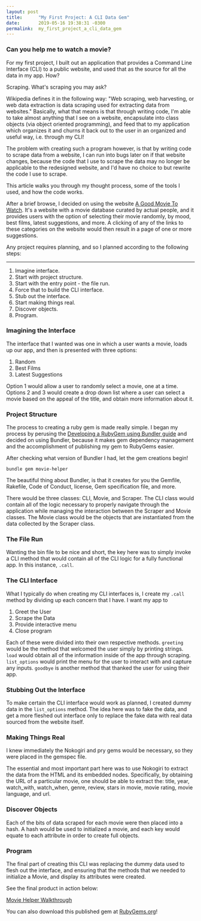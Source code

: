 ```yaml
---
layout: post
title:      "My First Project: A CLI Data Gem"
date:       2019-05-16 19:38:31 -0300
permalink:  my_first_project_a_cli_data_gem
---
```


### Can you help me to watch a movie?

For my first project, I built out an application that provides a Command Line Interface (CLI) to a public website, and used that as the source for all the data in my app. How?

Scraping. What's scraping you may ask? 

Wikipedia defines it in the following way: "Web scraping, web harvesting, or web data extraction is data scraping used for extracting data from websites." Basically, what that means is that through writing code, I'm able to take almost anything that I see on a website, encapsulate into class objects (via object oriented programming), and feed that to my application which organizes it and churns it back out to the user in an organized and useful way, i.e. through my CLI!

The problem with creating such a program however, is that by writing code to scrape data from a website, I can run into bugs later on if that website changes, because the code that I use to scrape the data may no longer be applicable to the redesigned website, and I'd have no choice to but rewrite the code I use to scrape.

This article walks you through my thought process, some of the tools I used, and how the code works.

After a brief browse, I decided on using the website [A Good Movie To Watch](https://agoodmovietowatch.com/). It's a website with a movie database curated by actual people, and it provides users with the option of selecting their movie randomly, by mood, best films,  latest suggestions, and more. A clicking of any of the links to these categories on the website would then result in a page of one or more suggestions.

Any project requires planning, and so I planned according to the following steps:

----------------

1. Imagine interface.
2. Start with project structure.
3. Start with the entry point - the file run.
4. Force that to build the CLI interface.
5. Stub out the interface.
6. Start making things real.
7. Discover objects.
8. Program.

### Imagining the Interface

The interface that I wanted was one in which a user wants a movie, loads up our app, and then is presented with three options: 

1. Random
2. Best Films
3. Latest Suggestions

Option 1 would allow a user to randomly select a movie, one at a time. Options 2 and 3 would create a drop down list where a user can select a movie based on the appeal of the title, and obtain more information about it.

### Project Structure

The process to creating a ruby gem is made really simple. I began my process by perusing the [Developing a RubyGem using Bundler guide](https://bundler.io/v1.13/guides/creating_gem) and decided on using Bundler, because it makes gem dependency management and the accomplishment of publishing my gem to RubyGems easier.

After checking what version of Bundler I had, let the gem creations begin!

`bundle gem movie-helper`

The beautiful thing about Bundler, is that it creates for you the Gemfile, Rakefile, Code of Conduct, license, Gem specification file, and more.

There would be three classes: CLI, Movie, and Scraper. The CLI class would contain all of the logic necessary to properly navigate through the application while managing the interaction between the Scraper and Movie classes. The Movie class would be the objects that are instantiated from the data collected by the Scraper class.

### The File Run

Wanting the bin file to be nice and short, the key here was to simply invoke a CLI method that would contain all of the CLI logic for a fully functional app. In this instance, `.call`.

### The CLI Interface

What I typically do when creating my CLI interfaces is, I create my `.call` method by dividing up each concern that I have. I want my app to

1. Greet the User
2. Scrape the Data
3. Provide interactive menu
4. Close program

Each of these were divided into their own respective methods. `greeting` would be the method that welcomed the user simply by printing strings.  `load` would obtain all of the information inside of the app through scraping. `list_options` would print the menu for the user to interact with and capture any inputs. `goodbye` is another method that thanked the user for using their app.

### Stubbing Out the Interface

To make certain the CLI interface would work as planned, I created dummy data in the `list_options` method. The idea here was to fake the data, and get a more fleshed out interface only to replace the fake data with real data sourced from the website itself.

### Making Things Real

I knew immediately the Nokogiri and pry gems would be necessary, so they were placed in the gemspec file.

The essential and most important part here was to use Nokogiri to extract the data from the HTML and its embedded nodes. Specifically, by obtaining the URL of a particular movie, one should be able to extract the: title, year, watch_with, watch_when, genre, review, stars in movie, movie rating, movie language, and url.

### Discover Objects

Each of the bits of data scraped for each movie were then placed into a hash. A hash would be used to initialized a movie, and each key would equate to each attribute in order to create full objects.

### Program

The final part of creating this CLI was replacing the dummy data used to flesh out the interface, and ensuring that the methods that we needed to initialize a Movie, and display its attributes were created.

See the final product in action below:

[Movie Helper Walkthrough](https://youtu.be/GWNkktgsH7E)

You can also download this published gem at [RubyGems.org](https://rubygems.org/gems/movie_helper)!
